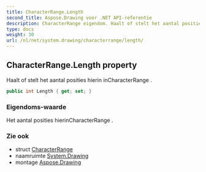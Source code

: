 ```yaml
---
title: CharacterRange.Length
second_title: Aspose.Drawing voor .NET API-referentie
description: CharacterRange eigendom. Haalt of stelt het aantal posities hierin inCharacterRange .
type: docs
weight: 30
url: /nl/net/system.drawing/characterrange/length/
---
```

## CharacterRange.Length property

Haalt of stelt het aantal posities hierin inCharacterRange .

```csharp
public int Length { get; set; }
```

### Eigendoms-waarde

Het aantal posities hierinCharacterRange .

### Zie ook

* struct [CharacterRange](../)
* naamruimte [System.Drawing](../../characterrange/)
* montage [Aspose.Drawing](../../../)


